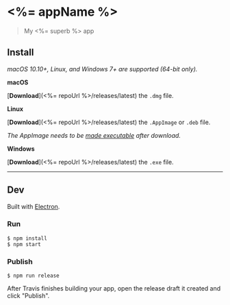 # <%= appName %>

> My <%= superb %> app

## Install

*macOS 10.10+, Linux, and Windows 7+ are supported (64-bit only).*

**macOS**

[**Download**](<%= repoUrl %>/releases/latest) the `.dmg` file.

**Linux**

[**Download**](<%= repoUrl %>/releases/latest) the `.AppImage` or `.deb` file.

*The AppImage needs to be [made executable](https://discourse.appimage.org/t/how-to-make-an-appimage-executable/80) after download.*

**Windows**

[**Download**](<%= repoUrl %>/releases/latest) the `.exe` file.

---

## Dev

Built with [Electron](https://electronjs.org).

### Run

```
$ npm install
$ npm start
```

### Publish

```
$ npm run release
```

After Travis finishes building your app, open the release draft it created and click "Publish".
